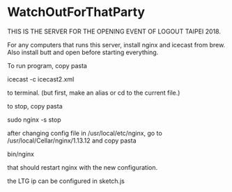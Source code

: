 # WatchOutForThatParty
THIS IS THE SERVER FOR THE OPENING EVENT OF LOGOUT TAIPEI 2018.


For any computers that runs this server, install nginx and icecast from brew. Also install butt and open before starting everything.

To run program, copy pasta 

icecast -c icecast2.xml

to terminal.
(but first, make an alias or cd to the current file.)

to stop, copy pasta

sudo nginx -s stop

after changing config file in /usr/local/etc/nginx,
go to /usr/local/Cellar/nginx/1.13.12
and copy pasta

bin/nginx

that should restart nginx with the new configuration.


the LTG ip can be configured in sketch.js
